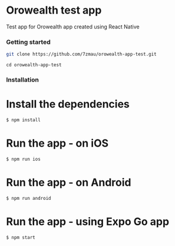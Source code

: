# Orowealth test app

Test app for Orowealth app created using React Native

### Getting started

```sh
git clone https://github.com/7zmau/orowealth-app-test.git
```

`cd orowealth-app-test`

### Installation

# Install the dependencies

`$ npm install`<br>

# Run the app - on iOS

`$ npm run ios`<br>

# Run the app - on Android

`$ npm run android`<br>

# Run the app - using Expo Go app

`$ npm start`<br>
